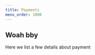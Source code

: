 ```yaml
---
title: Payments
menu_order: 1000
---
```


## Woah bby

Here we list a few details about payment
